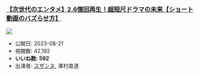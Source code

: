 ### [【次世代のエンタメ】2.6億回再生！超短尺ドラマの未来【ショート動画のバズらせ方】](https://www.youtube.com/watch?v=9mfYEF672_E)
[![](https://img.youtube.com/vi/9mfYEF672_E/sddefault.jpg)](https://www.youtube.com/watch?v=9mfYEF672_E)
-   公開日: 2023-08-21
-   視聴数: 42,192
-   **いいね数: 592**
-   出演者: [スザンヌ](/rehacq_fan/people/スザンヌ "wikilink"), 澤村直道
